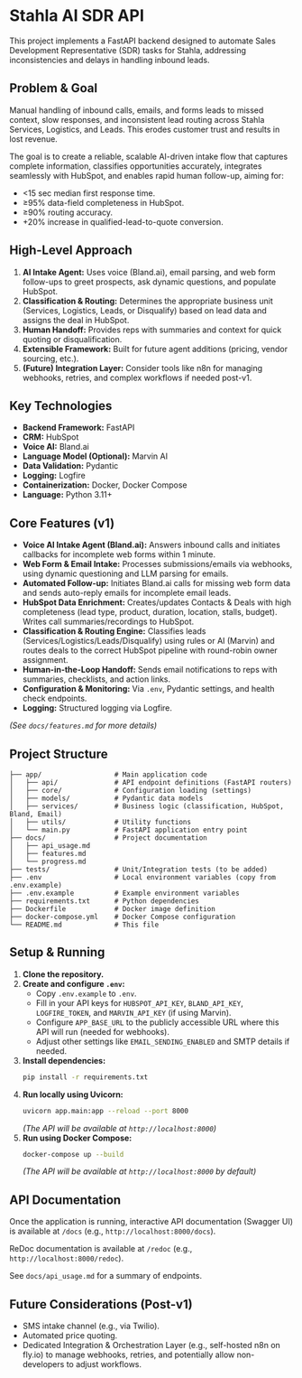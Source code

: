 # Stahla AI SDR API

This project implements a FastAPI backend designed to automate Sales Development Representative (SDR) tasks for Stahla, addressing inconsistencies and delays in handling inbound leads.

## Problem & Goal

Manual handling of inbound calls, emails, and forms leads to missed context, slow responses, and inconsistent lead routing across Stahla Services, Logistics, and Leads. This erodes customer trust and results in lost revenue.

The goal is to create a reliable, scalable AI-driven intake flow that captures complete information, classifies opportunities accurately, integrates seamlessly with HubSpot, and enables rapid human follow-up, aiming for:
*   <15 sec median first response time.
*   ≥95% data-field completeness in HubSpot.
*   ≥90% routing accuracy.
*   +20% increase in qualified-lead-to-quote conversion.

## High-Level Approach

1.  **AI Intake Agent:** Uses voice (Bland.ai), email parsing, and web form follow-ups to greet prospects, ask dynamic questions, and populate HubSpot.
2.  **Classification & Routing:** Determines the appropriate business unit (Services, Logistics, Leads, or Disqualify) based on lead data and assigns the deal in HubSpot.
3.  **Human Handoff:** Provides reps with summaries and context for quick quoting or disqualification.
4.  **Extensible Framework:** Built for future agent additions (pricing, vendor sourcing, etc.).
5.  **(Future) Integration Layer:** Consider tools like n8n for managing webhooks, retries, and complex workflows if needed post-v1.

## Key Technologies

*   **Backend Framework:** FastAPI
*   **CRM:** HubSpot
*   **Voice AI:** Bland.ai
*   **Language Model (Optional):** Marvin AI
*   **Data Validation:** Pydantic
*   **Logging:** Logfire
*   **Containerization:** Docker, Docker Compose
*   **Language:** Python 3.11+

## Core Features (v1)

*   **Voice AI Intake Agent (Bland.ai):** Answers inbound calls and initiates callbacks for incomplete web forms within 1 minute.
*   **Web Form & Email Intake:** Processes submissions/emails via webhooks, using dynamic questioning and LLM parsing for emails.
*   **Automated Follow-up:** Initiates Bland.ai calls for missing web form data and sends auto-reply emails for incomplete email leads.
*   **HubSpot Data Enrichment:** Creates/updates Contacts & Deals with high completeness (lead type, product, duration, location, stalls, budget). Writes call summaries/recordings to HubSpot.
*   **Classification & Routing Engine:** Classifies leads (Services/Logistics/Leads/Disqualify) using rules or AI (Marvin) and routes deals to the correct HubSpot pipeline with round-robin owner assignment.
*   **Human-in-the-Loop Handoff:** Sends email notifications to reps with summaries, checklists, and action links.
*   **Configuration & Monitoring:** Via `.env`, Pydantic settings, and health check endpoints.
*   **Logging:** Structured logging via Logfire.

*(See `docs/features.md` for more details)*

## Project Structure

```
├── app/                  # Main application code
│   ├── api/              # API endpoint definitions (FastAPI routers)
│   ├── core/             # Configuration loading (settings)
│   ├── models/           # Pydantic data models
│   ├── services/         # Business logic (classification, HubSpot, Bland, Email)
│   ├── utils/            # Utility functions
│   └── main.py           # FastAPI application entry point
├── docs/                 # Project documentation
│   ├── api_usage.md
│   ├── features.md
│   └── progress.md
├── tests/                # Unit/Integration tests (to be added)
├── .env                  # Local environment variables (copy from .env.example)
├── .env.example          # Example environment variables
├── requirements.txt      # Python dependencies
├── Dockerfile            # Docker image definition
├── docker-compose.yml    # Docker Compose configuration
└── README.md             # This file
```

## Setup & Running

1.  **Clone the repository.**
2.  **Create and configure `.env`:**
    *   Copy `.env.example` to `.env`.
    *   Fill in your API keys for `HUBSPOT_API_KEY`, `BLAND_API_KEY`, `LOGFIRE_TOKEN`, and `MARVIN_API_KEY` (if using Marvin).
    *   Configure `APP_BASE_URL` to the publicly accessible URL where this API will run (needed for webhooks).
    *   Adjust other settings like `EMAIL_SENDING_ENABLED` and SMTP details if needed.
3.  **Install dependencies:**
    ```bash
    pip install -r requirements.txt
    ```
4.  **Run locally using Uvicorn:**
    ```bash
    uvicorn app.main:app --reload --port 8000
    ```
    *(The API will be available at `http://localhost:8000`)*
5.  **Run using Docker Compose:**
    ```bash
    docker-compose up --build
    ```
    *(The API will be available at `http://localhost:8000` by default)*

## API Documentation

Once the application is running, interactive API documentation (Swagger UI) is available at `/docs` (e.g., `http://localhost:8000/docs`).

ReDoc documentation is available at `/redoc` (e.g., `http://localhost:8000/redoc`).

See `docs/api_usage.md` for a summary of endpoints.

## Future Considerations (Post-v1)

*   SMS intake channel (e.g., via Twilio).
*   Automated price quoting.
*   Dedicated Integration & Orchestration Layer (e.g., self-hosted n8n on fly.io) to manage webhooks, retries, and potentially allow non-developers to adjust workflows.
